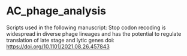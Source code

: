# AC_phage_analysis
Scripts used in the following manuscript: Stop codon recoding is widespread in diverse phage lineages and has the potential to regulate translation of late stage and lytic genes
doi: https://doi.org/10.1101/2021.08.26.457843


